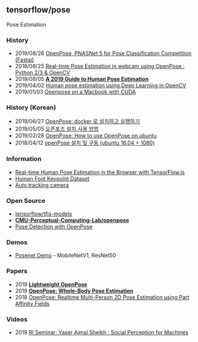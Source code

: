 ## tensorflow/pose
Pose Estimation


### History
- 2019/08/26 [OpenPose, PNASNet 5 for Pose Classification Competition (Fastai)](https://towardsdatascience.com/openpose-pnasnet-5-for-pose-classification-competition-fastai-dc35709158d0)
- 2018/08/25 [Real-time Pose Estimation in webcam using OpenPose : Python 2/3 & OpenCV](https://medium.com/pixel-wise/real-time-pose-estimation-in-webcam-using-openpose-python-2-3-opencv-91af0372c31c)
- 2019/08/05 [**A 2019 Guide to Human Pose Estimation**](https://heartbeat.fritz.ai/a-2019-guide-to-human-pose-estimation-c10b79b64b73)
- 2019/04/02 [Human pose estimation using Deep Learning in OpenCV](https://cv-tricks.com/pose-estimation/using-deep-learning-in-opencv/)
- 2019/01/03 [Openpose on a Macbook with CUDA](https://hackaday.io/project/162944-auto-tracking-camera/log/157786-openpose-on-a-macbook-with-cuda)


### History (Korean)
- 2019/06/27 [OpenPose: docker 로 설치하고 실행하기](https://curioso365.tistory.com/102)
- 2019/05/05 [오픈포즈 설치 사용 방법](https://hiseon.me/data-analytics/introduction-openpose/)
- 2019/02/28 [OpenPose: How to use OpenPose on ubuntu](https://yongyong-e.tistory.com/68)
- 2018/04/12 [openPose 설치 및 구동 (ubuntu 16.04 + 1080)](https://goodtogreate.tistory.com/entry/openPose-%EC%84%A4%EC%B9%98-%EB%B0%8F-%EA%B5%AC%EB%8F%99-ubuntu-1604-1080)


### Information
- [Real-time Human Pose Estimation in the Browser with TensorFlow.js](https://medium.com/tensorflow/real-time-human-pose-estimation-in-the-browser-with-tensorflow-js-7dd0bc881cd5)
- [Human Foot Keypoint Dataset](https://cmu-perceptual-computing-lab.github.io/foot_keypoint_dataset/)
- [Auto tracking camera](https://hackaday.io/project/162944-auto-tracking-camera)


### Open Source
- [tensorflow/tfjs-models](https://github.com/tensorflow/tfjs-models)
- [**CMU-Perceptual-Computing-Lab/openpose**](https://github.com/CMU-Perceptual-Computing-Lab/openpose)
- [Pose Detection with OpenPose](https://colab.research.google.com/github/tugstugi/dl-colab-notebooks/blob/master/notebooks/OpenPose.ipynb)


### Demos
- [Posenet Demo](https://storage.googleapis.com/tfjs-models/demos/posenet/camera.html) - MobileNetV1, ResNet50


### Papers
- 2019 [**Lightweight OpenPose**](http://www.insticc.org/Primoris/Resources/PaperPdf.ashx?idPaper=75554)
- 2019 [**OpenPose: Whole-Body Pose Estimation**](https://www.ri.cmu.edu/wp-content/uploads/2019/05/MS_Thesis___Gines_Hidalgo___latest_compressed.pdf)
- 2018 [OpenPose: Realtime Multi-Person 2D Pose Estimation using Part Affinity Fields](https://arxiv.org/abs/1812.08008)


### Videos
- 2019 [RI Seminar: Yaser Ajmal Sheikh : Social Perception for Machines](https://www.youtube.com/watch?v=VpPtALKE2KE)